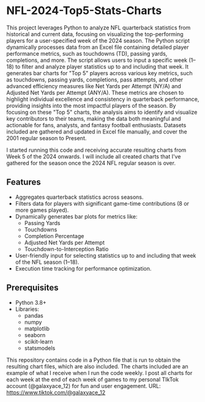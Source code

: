# NFL-2024-Top5-Stats-Charts
This project leverages Python to analyze NFL quarterback statistics from historical and current data, focusing on visualizing the top-performing players for a user-specified week of the 2024 season. The Python script dynamically processes data from an Excel file containing detailed player performance metrics, such as touchdowns (TD), passing yards, completions, and more.
The script allows users to input a specific week (1–18) to filter and analyze player statistics up to and including that week. It generates bar charts for "Top 5" players across various key metrics, such as touchdowns, passing yards, completions, pass attempts, and other advanced efficiency measures like Net Yards per Attempt (NY/A) and Adjusted Net Yards per Attempt (ANY/A).
These metrics are chosen to highlight individual excellence and consistency in quarterback performance, providing insights into the most impactful players of the season. By focusing on these "Top 5" charts, the analysis aims to identify and visualize key contributors to their teams, making the data both meaningful and actionable for fans, analysts, and fantasy football enthusiasts.
Datasets included are gathered and updated in Excel file manually, and cover the 2001 regular season to Present.

I started running this code and receiving accurate resulting charts from Week 5 of the 2024 onwards. I will include all created charts that I've gathered for the season once the 2024 NFL regular season is over.

## Features
- Aggregates quarterback statistics across seasons.
- Filters data for players with significant game-time contributions (8 or more games played).
- Dynamically generates bar plots for metrics like:
  - Passing Yards
  - Touchdowns
  - Completion Percentage
  - Adjusted Net Yards per Attempt
  - Touchdown-to-Interception Ratio
- User-friendly input for selecting statistics up to and including that week of the NFL season (1–18).
- Execution time tracking for performance optimization.

## Prerequisites
- Python 3.8+
- Libraries:
  - pandas
  - numpy
  - matplotlib
  - seaborn
  - scikit-learn
  - statsmodels

This repository contains code in a Python file that is run to obtain the resulting chart files, which are also included. 
The charts included are an example of what I receive when I run the code weekly.
I post all charts for each week at the end of each week of games to my personal TIkTok account (@galaxyace_12) for fun and user engagement. URL: https://www.tiktok.com/@galaxyace_12 
